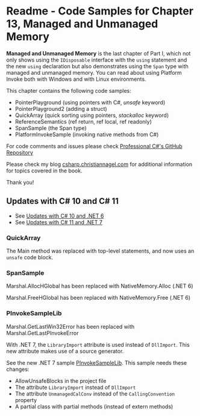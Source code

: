 # Readme - Code Samples for Chapter 13, Managed and Unmanaged Memory

**Managed and Unmanaged Memory** is the last chapter of Part I, which not only shows using the `IDisposable` interface with the `using` statement and the new `using` declaration but also demonstrates using the `Span` type with managed and unmanaged memory. You can read about using Platform Invoke both with Windows and with Linux environments.

This chapter contains the following code samples:

* PointerPlayground (using pointers with C#, *unsafe* keyword)
* PointerPlayground2 (adding a struct)
* QuickArray (quick sorting using pointers, *stackalloc* keyword)
* ReferenceSemantics (ref return, ref local, ref readonly)
* SpanSample (the Span type)
* PlatformInvokeSample (invoking native methods from C#)

For code comments and issues please check [Professional C#'s GitHub Repository](https://github.com/ProfessionalCSharp/ProfessionalCSharp2021)

Please check my blog [csharp.christiannagel.com](https://csharp.christiannagel.com "csharp.christiannagel.com") for additional information for topics covered in the book.

Thank you!

## Updates with C# 10 and C# 11

* See [Updates with C# 10 and .NET 6](../../Dotnet6Updates.md)
* See [Updates with C# 11 and .NET 7](../../Dotnet7Updates.md)

### QuickArray

The Main method was replaced with top-level statements, and now uses an `unsafe` code block.

### SpanSample

Marshal.AllocHGlobal has been replaced with NativeMemory.Alloc (.NET 6)

Marshal.FreeHGlobal has been replaced with NativeMemory.Free (.NET 6)

### PInvokeSampleLib

Marshal.GetLastWin32Error has been replaced with Marshal.GetLastPInvokeError

With .NET 7, the `LibraryImport` attribute is used instead of `DllImport`. This new attribute makes use of a source generator.

See the new .NET 7 sample [PInvokeSampleLib](../../5_More/PInvoke/). This sample needs these changes:

*  AllowUnsafeBlocks in the project file
* The attribute `LibraryImport` instead of `DllImport`
* The attribute `UnmanagedCalConv` instead of the `CallingConvention` property
* A partial class with partial methods (instead of extern methods)
